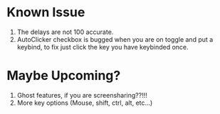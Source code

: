 # Known Issue
1. The delays are not 100 accurate. 
2. AutoClicker checkbox is bugged when you are on toggle and put a keybind, to fix just click the key you have keybinded once. 

# Maybe Upcoming? 
1. Ghost features, if you are screensharing??!!! 
2. More key options (Mouse, shift, ctrl, alt, etc...) 
